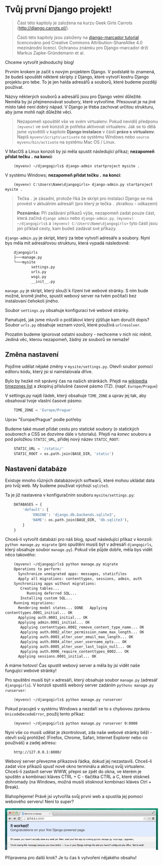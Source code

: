 # Tvůj první Django projekt!

> Část této kapitoly je založena na kurzu Geek Girls Carrots (http://django.carrots.pl/).
>
> Části této kapitoly jsou založeny na [django-marcador tutorial][1] licencováno pod Creative Commons Attribution-ShareAlike 4.0 mezinárodní licencí. Ochranou známku pro Django-marcador drží Markus Zapke-Gründemann et al.

 [1]: http://django-marcador.keimlink.de/

Chceme vytvořit jednoduchý blog!

Prvním krokem je začít s novým projektem Django. V podstatě to znamená, že budeš spouštět některé skripty z Django, které vytvoří kostru Django projektu pro tebe. To je jen halda adresářů a souborů, které budeme později používat.

Názvy některých souborů a adresářů jsou pro Django velmi důležité. Neměla by jsi přejmenovávat soubory, které vytvoříme. Přesouvat je na jiné místo také není dobrý nápad. V Django je třeba zachovat určitou strukturu, aby jsme mohli najít důležité věci.

> Nezapomeň spouštět vše ve svém virtualenv. Pokud nevidíš předponu `(myvenv)` ve své konzoli je potřeba aktivovat virtualenv. Jak se to dělá jsme vysvětlili v kapitole **Django instalace** v části **práce s virtualenv**. Napiš `myvenv\Scripts\activate` na systému Windows nebo `source myvenv/bin/activate` na systému Mac OS / Linux.

V MacOS a Linux konzoli by jsi měla spustit následující příkaz; **nezapomeň přidat tečku `.` na konci**:

```
    (myvenv) ~/djangogirls$ django-admin startproject mysite .
```  

V systému Windows; **nezapomeň přidat tečku `.` na konci**:

```
    (myvenv) C:\Users\Name\djangogirls> django-admin.py startproject mysite .
```  

> Tečka `.` je zásadní, protože říká že skript pro instalaci Django se má provést v aktuálním adresáři (pro který je tečka `.` zkratkou - odkazem)
>
> **Poznámka:** Při zadávání příkazů výše, nezapomeň zadat pouze část, která začíná `django admin` nebo `django-admin.py`. `(myvenv) ~/djangogirls$` a `(myvenv) C:\Users\Name\djangogirls>` tyto části jsou jen příklad cesty, kam budeš zadávat své příkazy.

`django-admin.py` je skript, který za tebe vytvoří adresáře a soubory. Nyní bys měla mít adresářovou strukturu, která vypadá následovně:

```
    djangogirls
    ├───manage.py
    └───mysite
            settings.py
            urls.py
            wsgi.py
            __init__.py
```  

`manage.py` je skript, který slouží k řízení tvé webové stránky. S ním bude možné, kromě jiného, spustit webový server na tvém počítači bez instalovaní čehokoli jiného.

Soubor `settings.py` obsahuje konfiguraci tvé webové stránky.

Pamatuješ, jak jsme mluvili o pošťákovi který zjišťuje kam doručit dopis? Soubor `urls.py` obsahuje seznam vzorů, které používá `urlresolver`.

Prozatím budeme ignorovat ostatní soubory - nechceme v nich nic měnit. Jediná věc, kterou nezapomeň, žádný ze souborů se nemaže!

## Změna nastavení

Pojďme udělat nějaké změny v `mysite/settings.py`. Otevři soubor pomocí editoru kódu, který jsi si nainstalovala dříve.

Bylo by hezké mít správný čas na našich stránkách. Přejdi na [wikipedia timezones list][2] a zkopíruj příslušné časové pásmo (TZ). (např. `Europe/Prague`)

 [2]: http://en.wikipedia.org/wiki/List_of_tz_database_time_zones

V settings.py najdi řádek, který obsahuje `TIME_ZONE` a uprav jej tak, aby obsahoval tvoje vlastní časové pásmo:

```python
    TIME_ZONE = 'Europe/Prague'
```  

Uprav "Europe/Prague" podle potřeby

Budeme také muset přidat cestu pro statické soubory (o statických souborech a CSS se dozvíme dále v tutorialu). Přejdi na *konec* souboru a pod položkou `STATIC_URL`, přidej nový název `STATIC_ROOT`:

```python
    STATIC_URL = '/static/'
    STATIC_ROOT = os.path.join(BASE_DIR, 'static')
```  

## Nastavení databáze

Existuje mnoho různých databázových softwarů, které mohou ukládat data pro tvůj web. My budeme používat výchozí `sqlite3`.

Ta je již nastavena v konfiguračním souboru `mysite/settings.py`:

```python
    DATABASES = {
        'default': {
            'ENGINE': 'django.db.backends.sqlite3',
            'NAME': os.path.join(BASE_DIR, 'db.sqlite3'),
        }
    }
```  

Chceš-li vytvořit databázi pro náš blog, spusť následující příkaz v konzoli: `python manage.py migrate` (pro spuštění musíš být v adresáři `djangogirls`, který obsahuje soubor `manage.py`). Pokud vše půjde dobře, měla bys vidět něco takového:

```
    (myvenv) ~/djangogirls$ python manage.py migrate
    Operations to perform:
      Synchronize unmigrated apps: messages, staticfiles
      Apply all migrations: contenttypes, sessions, admin, auth
    Synchronizing apps without migrations:
       Creating tables...
          Running deferred SQL...
       Installing custom SQL...
    Running migrations:
      Rendering model states... DONE   Applying contenttypes.0001_initial... OK
      Applying auth.0001_initial... OK
      Applying admin.0001_initial... OK
       Applying contenttypes.0002_remove_content_type_name... OK
       Applying auth.0002_alter_permission_name_max_length... OK
       Applying auth.0003_alter_user_email_max_length... OK
       Applying auth.0004_alter_user_username_opts... OK
       Applying auth.0005_alter_user_last_login_null... OK
       Applying auth.0006_require_contenttypes_0002... OK
      Applying sessions.0001_initial... OK
```  

A máme hotovo! Čas spustit webový server a měla by jsi vidět naše fungující webové stránky!

Pro spuštění musíš být v adresáři, který obsahuje soubor `manage.py` (adresář `djangogirls`). V konzoli spustíš webový server zadáním `pythonu manage.py runserver`:

```
    (myvenv) ~/djangogirls$ python manage.py runserver
```  

Pokud pracuješ v systému Windows a nezdaří se to s chybovou zprávou `UnicodeDecodeError`, použij tento příkaz:

```
    (myvenv) ~/djangogirls$ python manage.py runserver 0:8000
```  

Nyní vše co musíš udělat je zkontrolovat, zda naše webové stránky běží - otevři svůj prohlížeč (Firefox, Chrome, Safari, Internet Explorer nebo co používáš) a zadej adresu:

```
    http://127.0.0.1:8000/
```  

Webový server převezme příkazová řádka, dokud jej nezastavíš. Chceš-li zadat více příkazů spusť nové okno terminálu a aktivuj svůj virtualenv. Chceš-li zastavit server WWW, přepni se zpět do okna, ve kterém je spuštěn a kombinací kláves CTRL + C - tlačítka CTRL a C, které stiskneš dohromady (na Windows, možná musíš stisknout kombinaci kláves Ctrl + Break).

Blahopřejeme! Právě jsi vytvořila svůj první web a spustila jej pomocí webového serveru! Není to super?

![Fungovalo to!][3]

 [3]: images/it_worked2.png

Připravena pro další krok? Je tu čas k vytvoření nějakého obsahu!
